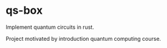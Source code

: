 # qs-box

 Implement quantum circuits in rust.

 Project motivated by introduction quantum computing course.
